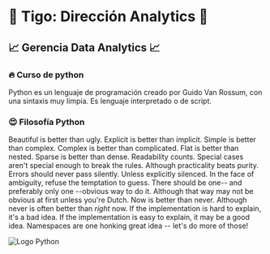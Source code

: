 # :blue_heart: Tigo: Dirección Analytics :blue_heart:
## :chart_with_upwards_trend: Gerencia Data Analytics :chart_with_upwards_trend:
### :fire: Curso de python
Python es un lenguaje de programación creado por Guido Van Rossum, con una sintaxis muy limpia. Es lenguaje interpretado o de script.

### :heart_eyes: Filosofía Python
Beautiful is better than ugly.
Explicit is better than implicit.
Simple is better than complex.
Complex is better than complicated.
Flat is better than nested.
Sparse is better than dense.
Readability counts.
Special cases aren't special enough to break the rules.
Although practicality beats purity.
Errors should never pass silently.
Unless explicitly silenced.
In the face of ambiguity, refuse the temptation to guess.
There should be one-- and preferably only one --obvious way to do it.
Although that way may not be obvious at first unless you're Dutch.
Now is better than never.
Although never is often better than *right* now.
If the implementation is hard to explain, it's a bad idea.
If the implementation is easy to explain, it may be a good idea.
Namespaces are one honking great idea -- let's do more of those!

![Logo Python](https://upload.wikimedia.org/wikipedia/commons/c/c3/Python-logo-notext.svg)